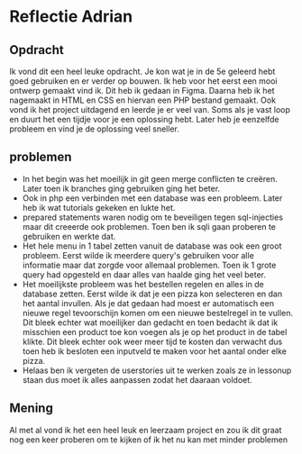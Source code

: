 # Reflectie Adrian
## Opdracht
Ik vond dit een heel leuke opdracht. Je kon wat je in de 5e geleerd hebt goed gebruiken en er verder op bouwen.
Ik heb voor het eerst een mooi ontwerp gemaakt vind ik. Dit heb ik gedaan in Figma. 
Daarna heb ik het nagemaakt in HTML en CSS en hiervan een PHP bestand gemaakt. 
Ook vond ik het project uitdagend en leerde je er veel van. Soms als je vast loop en duurt het een tijdje voor je een oplossing hebt. Later heb je eenzelfde probleem en vind je de oplossing veel sneller. 

## problemen
- In het begin was het moeilijk in git geen merge conflicten te creëren. Later toen ik branches ging gebruiken ging het beter. 
- Ook in php een verbinden met een database was een probleem. Later heb ik wat tutorials gekeken en lukte het. 
- prepared statements waren nodig om te beveiligen tegen sql-injecties maar dit creeerde ook problemen. Toen ben ik sqli gaan proberen te gebruiken en werkte dat. 
- Het hele menu in 1 tabel zetten vanuit de database was ook een groot probleem. Eerst wilde ik meerdere query's gebruiken voor alle informatie maar dat zorgde voor allemaal problemen. Toen ik 1 grote query had opgesteld en daar alles van haalde ging het veel beter. 
- Het moeilijkste probleem was het bestellen regelen en alles in de database zetten. Eerst wilde ik dat je een pizza kon selecteren en dan het aantal invullen. Als je dat gedaan had moest er automatisch een nieuwe regel tevoorschijn komen om een nieuwe bestelregel in te vullen. Dit bleek echter wat moeilijker dan gedacht en toen bedacht ik dat ik misschien een product toe kon voegen als je op het product in de tabel klikte. Dit bleek echter ook weer meer tijd te kosten dan verwacht dus toen heb ik besloten een inputveld te maken voor het aantal onder elke pizza.
- Helaas ben ik vergeten de userstories uit te werken zoals ze in lessonup staan dus moet ik alles aanpassen zodat het daaraan voldoet. 

## Mening
Al met al vond ik het een heel leuk en leerzaam project en zou ik dit graat nog een keer proberen om te kijken of ik het nu kan met minder problemen 
